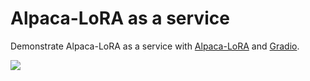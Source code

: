 # Alpaca-LoRA as a service

Demonstrate Alpaca-LoRA as a service with [Alpaca-LoRA](https://github.com/tloen/alpaca-lora) and [Gradio](https://gradio.app/).

![](https://i.ibb.co/2hsLrjz/screenshot.png)
